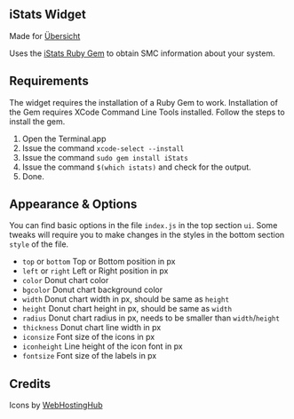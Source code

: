 iStats Widget
---

Made for [Übersicht](http://tracesof.net/uebersicht/)

Uses the [iStats Ruby Gem](https://github.com/Chris911/iStats "iStats") to obtain SMC information about your system.


## Requirements

The widget requires the installation of a Ruby Gem to work. Installation of the Gem requires
XCode Command Line Tools installed. Follow the steps to install the gem.

1. Open the Terminal.app
2. Issue the command `xcode-select --install`
2. Issue the command `sudo gem install iStats`
3. Issue the command `$(which istats)` and check for the output.
3. Done.


## Appearance & Options

You can find basic options in the file `index.js` in the top section `ui`. Some tweaks will require you to make
changes in the styles in the bottom section `style` of the file.

* `top` or `bottom` Top or Bottom position in px
* `left` or `right` Left or Right position in px
* `color` Donut chart color
* `bgcolor` Donut chart background color
* `width` Donut chart width in px, should be same as `height`
* `height` Donut chart height in px, should be same as `width`
* `radius` Donut chart radius in px, needs to be smaller than `width`/`height`
* `thickness` Donut chart line width in px
* `iconsize` Font size of the icons in px
* `iconheight` Line height of the icon font in px
* `fontsize` Font size of the labels in px


## Credits

Icons by [WebHostingHub](http://www.webhostinghub.com/glyphs/)
